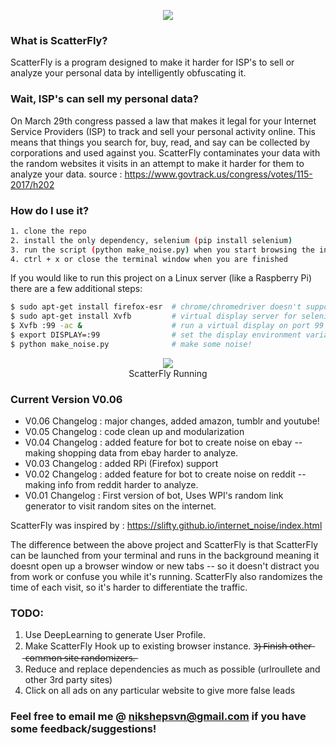 <p align="center">
  <img src = "https://i.imgur.com/4Jx3kyC.png" />
</p>

### What is ScatterFly?

ScatterFly is a program designed to make it harder for ISP's to sell or analyze your personal data by intelligently obfuscating it.

### Wait, ISP's can sell my personal data?

On March 29th congress passed a law that makes it legal for your Internet Service Providers (ISP) to track and sell your personal activity online. This means that things you search for, buy, read, and say can be collected by corporations and used against you. ScatterFly contaminates your data with the random websites it visits in an attempt to make it harder for them to analyze your data.
source : https://www.govtrack.us/congress/votes/115-2017/h202

### How do I use it?
```bash
1. clone the repo
2. install the only dependency, selenium (pip install selenium)
3. run the script (python make_noise.py) when you start browsing the internet
4. ctrl + x or close the terminal window when you are finished
```
If you would like to run this project on a Linux server (like a Raspberry Pi) there are a few additional steps:  
```bash
$ sudo apt-get install firefox-esr  # chrome/chromedriver doesn't support RPi
$ sudo apt-get install Xvfb         # virtual display server for selenium to connect to
$ Xvfb :99 -ac &                    # run a virtual display on port 99
$ export DISPLAY=:99                # set the display environment variable
$ python make_noise.py              # make some noise!
```

<p align="center">
  <img src = "https://i.imgur.com/jF82ACF.png" />
  <br>   ScatterFly Running 
</p>

### Current Version V0.06
- V0.06 Changelog : major changes, added amazon, tumblr and youtube!
- V0.05 Changelog : code clean up and modularization
- V0.04 Changelog : added feature for bot to create noise on ebay -- making shopping data from ebay harder to analyze.
- V0.03 Changelog : added RPi (Firefox) support
- V0.02 Changelog : added feature for bot to create noise on reddit -- making info from reddit harder to analyze.
- V0.01 Changelog : First version of bot, Uses WPI's random link generator to visit random sites on the internet.

ScatterFly was inspired by : https://slifty.github.io/internet_noise/index.html

The difference between the above project and ScatterFly is that ScatterFly can be launched from your terminal and runs in the background meaning it doesnt open up a browser window or new tabs -- so it doesn't distract you from work or confuse you while it's running. ScatterFly also randomizes the time of each visit, so it's harder to differentiate the traffic.


### TODO:
1) Use DeepLearning to generate User Profile.
2) Make ScatterFly Hook up to existing browser instance.
3̶)̶ ̶F̶i̶n̶i̶s̶h̶ ̶o̶t̶h̶e̶r̶ ̶c̶o̶m̶m̶o̶n̶ ̶s̶i̶t̶e̶ ̶r̶a̶n̶d̶o̶m̶i̶z̶e̶r̶s̶.̶
4) Reduce and replace dependencies as much as possible (urlroullete and other 3rd party sites)
5) Click on all ads on any particular website to give more false leads

### Feel free to email me @ nikshepsvn@gmail.com if you have some feedback/suggestions!
